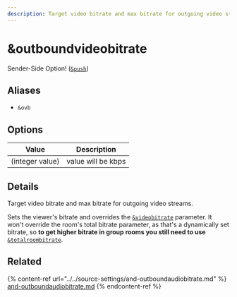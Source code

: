 ```yaml
---
description: Target video bitrate and max bitrate for outgoing video streams
---
```


# \&outboundvideobitrate

Sender-Side Option! ([`&push`](../../source-settings/push.md))

## Aliases

* `&ovb`

## Options

| Value           | Description        |
| --------------- | ------------------ |
| (integer value) | value will be kbps |

## Details

Target video bitrate and max bitrate for outgoing video streams.

Sets the viewer's bitrate and overrides the [`&videobitrate`](bitrate.md) parameter.  It won't override the room's total bitrate parameter, as that's a dynamically set bitrate, so **to get higher bitrate in group rooms you still need to use** [`&totalroombitrate`](totalroombitrate.md).

## Related

{% content-ref url="../../source-settings/and-outboundaudiobitrate.md" %}
[and-outboundaudiobitrate.md](../../source-settings/and-outboundaudiobitrate.md)
{% endcontent-ref %}
